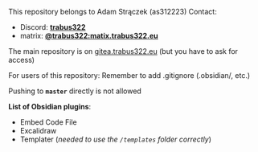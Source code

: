 This repository belongs to Adam Strączek (as312223)
Contact:
- Discord: [**trabus322**](https://discord.com/users/247381425228218368)
- matrix: [**@trabus322:matix.trabus322.eu**](https://matrix.to/#/@trabus322:matrix.trabus322.eu)

The main repository is on [gitea.trabus322.eu](https://gitea.trabus322.eu/inf9rmatics/as312223Notes) (but you have to ask for access)

For users of this repository:
Remember to add .gitignore (.obsidian/, etc.)

Pushing to **`master`** directly is not allowed

**List of Obsidian plugins**:
- Embed Code File
- Excalidraw
- Templater (*needed to use the `/templates` folder correctly*)
